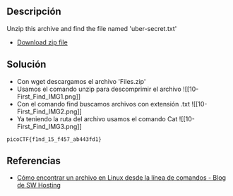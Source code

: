 
## Descripción 

Unzip this archive and find the file named 'uber-secret.txt'
- [Download zip file](https://artifacts.picoctf.net/c/501/files.zip)

## Solución

- Con wget descargamos el archivo 'Files.zip'
- Usamos el comando unzip para descomprimir el archivo
![[10-First_Find_IMG1.png]]
- Con el comando find buscamos archivos con extensión .txt
![[10-First_Find_IMG2.png]]
- Ya teniendo la ruta del archivo usamos el comando Cat
![[10-First_Find_IMG3.png]]




```
picoCTF{f1nd_15_f457_ab443fd1}
```

## Referencias

- [Cómo encontrar un archivo en Linux desde la línea de comandos - Blog de SW Hosting](https://www.swhosting.com/es/blog/como-encontrar-un-archivo-en-linux-desde-la-linea-de-comandos)
